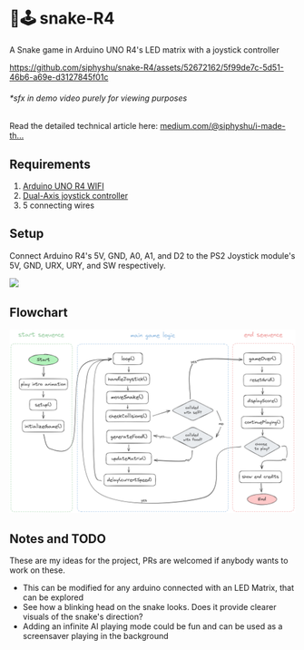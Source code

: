 # 🐍🕹️ snake-R4

A Snake game in Arduino UNO R4's LED matrix with a joystick controller

https://github.com/siphyshu/snake-R4/assets/52672162/5f99de7c-5d51-46b6-a69e-d3127845f01c

###### _*sfx in demo video purely for viewing purposes_

Read the detailed technical article here: [medium.com/@siphyshu/i-made-th...](https://medium.com/@siphyshu/i-made-the-snake-game-on-the-arduino-uno-r4-led-matrix-with-a-joystick-controller-5127c28f8a38)

## Requirements

1. [Arduino UNO R4 WIFI](https://store.arduino.cc/products/uno-r4-wifi)
2. [Dual-Axis joystick controller](https://robu.in/product/joystick-module-ps2-breakout-sensor/)
3. 5 connecting wires

## Setup

Connect Arduino R4's 5V, GND, A0, A1, and D2 to the PS2 Joystick module's 5V, GND, URX, URY, and SW respectively.

<img src="https://github.com/siphyshu/snake-R4/assets/52672162/23e4b67c-cdf1-4ca2-9919-640c709266d0" width="500">

## Flowchart

<img src="https://raw.githubusercontent.com/siphyshu/snake-R4/main/flowchart.png" width="600">

## Notes and TODO

These are my ideas for the project, PRs are welcomed if anybody wants to work on these.

* This can be modified for any arduino connected with an LED Matrix, that can be explored
* See how a blinking head on the snake looks. Does it provide clearer visuals of the snake's direction?
* Adding an infinite AI playing mode could be fun and can be used as a screensaver playing in the background
